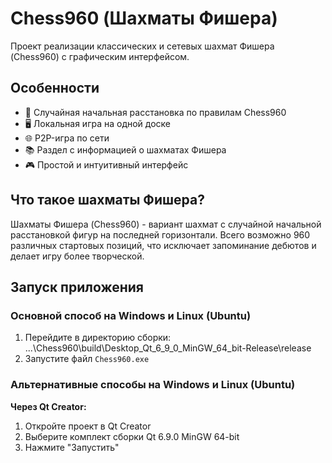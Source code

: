 # Chess960 (Шахматы Фишера)

Проект реализации классических и сетевых шахмат Фишера (Chess960) с графическим интерфейсом.

## Особенности
- 🔄 Случайная начальная расстановка по правилам Chess960
- 🖥️ Локальная игра на одной доске
- 🌐 P2P-игра по сети
- 📚 Раздел с информацией о шахматах Фишера
- 🎮 Простой и интуитивный интерфейс

## Что такое шахматы Фишера?
Шахматы Фишера (Chess960) - вариант шахмат с случайной начальной расстановкой фигур на последней горизонтали. Всего возможно 960 различных стартовых позиций, что исключает запоминание дебютов и делает игру более творческой.

## Запуск приложения

### Основной способ на Windows и Linux (Ubuntu)
1. Перейдите в директорию сборки: ...\Chess960\build\Desktop_Qt_6_9_0_MinGW_64_bit-Release\release
2. Запустите файл `Chess960.exe`

### Альтернативные способы на Windows и Linux (Ubuntu)
**Через Qt Creator:**
1. Откройте проект в Qt Creator
2. Выберите комплект сборки Qt 6.9.0 MinGW 64-bit
3. Нажмите "Запустить"

